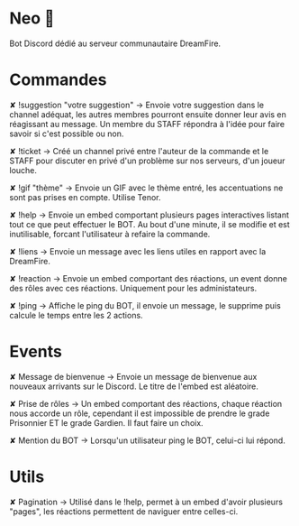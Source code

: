 # Neo 🌂

Bot Discord dédié au serveur communautaire DreamFire.

# Commandes

✘ !suggestion "votre suggestion" → Envoie votre suggestion dans le channel adéquat, les autres membres pourront ensuite donner leur avis en réagissant au message. Un membre du STAFF répondra à l'idée pour faire savoir si c'est possible ou non.

✘ !ticket → Créé un channel privé entre l'auteur de la commande et le STAFF pour discuter en privé d'un problème sur nos serveurs, d'un joueur louche.
            
✘ !gif "thème" → Envoie un GIF avec le thème entré, les accentuations ne sont pas prises en compte. Utilise Tenor.

✘ !help → Envoie un embed comportant plusieurs pages interactives listant tout ce que peut effectuer le BOT. Au bout d'une minute, il se modifie et est inutilisable, forcant l'utilisateur à refaire la commande.

✘ !liens → Envoie un message avec les liens utiles en rapport avec la DreamFire.

✘ !reaction → Envoie un embed comportant des réactions, un event donne des rôles avec ces réactions. Uniquement pour les administateurs.

✘ !ping → Affiche le ping du BOT, il envoie un message, le supprime puis calcule le temps entre les 2 actions.

# Events

✘ Message de bienvenue → Envoie un message de bienvenue aux nouveaux arrivants sur le Discord. Le titre de l'embed est aléatoire.
            
✘ Prise de rôles → Un embed comportant des réactions, chaque réaction nous accorde un rôle, cependant il est impossible de prendre le grade Prisonnier ET le grade  Gardien. Il faut faire un choix. 
            
✘ Mention du BOT → Lorsqu'un utilisateur ping le BOT, celui-ci lui répond.

# Utils

✘ Pagination → Utilisé dans le !help, permet à un embed d'avoir plusieurs "pages", les réactions permettent de naviguer entre celles-ci.
